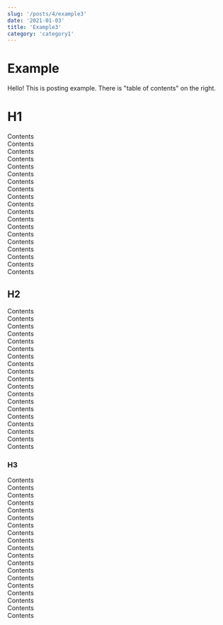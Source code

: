 ```yaml
---
slug: '/posts/4/example3'
date: '2021-01-03'
title: 'Example3'
category: 'category1'
---
```


# Example

Hello! This is posting example.
There is "table of contents" on the right.

# H1

Contents  
Contents  
Contents  
Contents  
Contents  
Contents  
Contents  
Contents  
Contents  
Contents  
Contents  
Contents  
Contents  
Contents  
Contents  
Contents  
Contents  
Contents  
Contents

## H2

Contents  
Contents  
Contents  
Contents  
Contents  
Contents  
Contents  
Contents  
Contents  
Contents  
Contents  
Contents  
Contents  
Contents  
Contents  
Contents  
Contents  
Contents  
Contents

### H3

Contents  
Contents  
Contents  
Contents  
Contents  
Contents  
Contents  
Contents  
Contents  
Contents  
Contents  
Contents  
Contents  
Contents  
Contents  
Contents  
Contents  
Contents  
Contents
